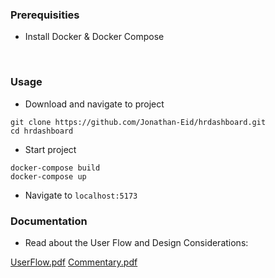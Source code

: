 ### Prerequisities

- Install Docker & Docker Compose

<br>

### Usage

- Download and navigate to project
```
git clone https://github.com/Jonathan-Eid/hrdashboard.git
cd hrdashboard
```

- Start project
```
docker-compose build
docker-compose up
```

- Navigate to ```localhost:5173```


### Documentation

- Read about the User Flow and Design Considerations:

[UserFlow.pdf](https://github.com/Jonathan-Eid/hrdashboard/blob/master/UserFlow.pdf)
[Commentary.pdf](https://github.com/Jonathan-Eid/hrdashboard/blob/master/Commentary.pdf)